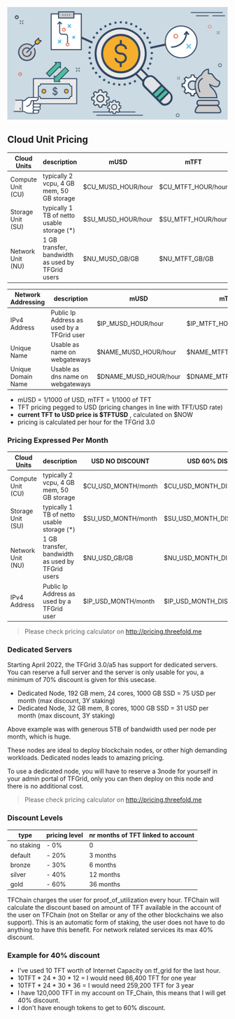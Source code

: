 
![](img/tfgrid_pricing.jpg)

## Cloud Unit Pricing

| Cloud Units       | description                                      | mUSD               | mTFT               |
| ----------------- | ------------------------------------------------ | ------------------ | ------------------ |
| Compute Unit (CU) | typically 2 vcpu, 4 GB mem, 50 GB storage        | $CU_MUSD_HOUR/hour | $CU_MTFT_HOUR/hour |
| Storage Unit (SU) | typically 1 TB of netto usable storage (*)       | $SU_MUSD_HOUR/hour | $SU_MTFT_HOUR/hour |
| Network Unit (NU) | 1 GB transfer, bandwidth as used by TFGrid users | $NU_MUSD_GB/GB      | $NU_MTFT_GB/GB     |

| Network Addressing | description                                | mUSD                  | mTFT                  |
| ------------------ | ------------------------------------------ | --------------------- | --------------------- |
| IPv4 Address       | Public Ip Address as used by a TFGrid user | $IP_MUSD_HOUR/hour    | $IP_MTFT_HOUR/hour    |
| Unique Name        | Usable as name on webgateways              | $NAME_MUSD_HOUR/hour  | $NAME_MTFT_HOUR/hour  |
| Unique Domain Name | Usable as dns name on webgateways          | $DNAME_MUSD_HOUR/hour | $DNAME_MTFT_HOUR/hour |

- mUSD = 1/1000 of USD, mTFT = 1/1000 of TFT
- TFT pricing pegged to USD (pricing changes in line with TFT/USD rate)
- **current TFT to USD price is $TFTUSD** , calculated on $NOW
- pricing is calculated per hour for the TFGrid 3.0
<!-- - pricing of capacity of certified farmers is 25% more (x 1.25) (future development) -->

### Pricing Expressed Per Month

| Cloud Units       | description                                      | USD NO DISCOUNT     | USD 60% DISCOUNT                 |
| ----------------- | ------------------------------------------------ | ------------------- | ---------------------------- |
| Compute Unit (CU) | typically 2 vcpu, 4 GB mem, 50 GB storage        | $CU_USD_MONTH/month | $CU_USD_MONTH_DISCOUNT/month |
| Storage Unit (SU) | typically 1 TB of netto usable storage (*)       | $SU_USD_MONTH/month | $SU_USD_MONTH_DISCOUNT/month |
| Network Unit (NU) | 1 GB transfer, bandwidth as used by TFGrid users | $NU_USD_GB/GB       | $NU_USD_MONTH_DISCOUNT/GB    |
| IPv4 Address      | Public Ip Address as used by a TFGrid user       | $IP_USD_MONTH/month | $IP_USD_MONTH_DISCOUNT/month |

> Please check pricing calculator on <http://pricing.threefold.me>

### Dedicated Servers

Starting April 2022, the TFGrid 3.0/a5 has support for dedicated servers. You can reserve a full server and the server is only usable for you, a minimum of 70% discount is given for this usecase.

- Dedicated Node, 192 GB mem, 24 cores, 1000 GB SSD = 75 USD per month (max discount, 3Y staking)
- Dedicated Node, 32 GB mem, 8 cores, 1000 GB SSD = 31 USD per month (max discount, 3Y staking)

Above example was with generous 5TB of bandwidth used per node per month, which is huge.

These nodes are ideal to deploy blockchain nodes, or other high demanding workloads. Dedicated nodes leads to amazing pricing.

To use a dedicated node, you will have to reserve a 3node for yourself in your admin portal of TFGrid, only you can then deploy on this node and there is no additional cost.

> Please check pricing calculator on <http://pricing.threefold.me>

### Discount Levels

| type       | pricing level | nr months of TFT linked to account |
| ---------- | ------------- | ---------------------------------- |
| no staking | - 0%          | 0                                  |
| default    | - 20%         | 3 months                           |
| bronze     | - 30%         | 6 months                           |
| silver     | - 40%         | 12 months                          |
| gold       | - 60%         | 36 months                          |

TFChain charges the user for proof_of_utilization every hour. TFChain will calculate the discount based on amount of TFT available in the account of the user on TFChain (not on Stellar or any of the other blockchains we also support). This is an automatic form of staking, the user does not have to do anything to have this benefit. For network related services its max 40% discount.

### Example for 40% discount

- I've used 10 TFT worth of Internet Capacity on tf_grid for the last hour.
- 10TFT \* 24 \* 30 \* 12 = I would need 86,400 TFT for one year
- 10TFT \* 24 \* 30 \* 36 = I would need 259,200 TFT for 3 year
- I have 120,000 TFT in my account on TF_Chain, this means that I will get 40% discount.
- I don't have enough tokens to get to 60% discount.
